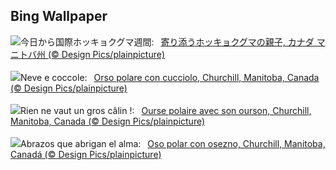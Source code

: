 ## Bing Wallpaper
![](https://www.bing.com/th?id=OHR.PolarBearHug_JA-JP5883977862_UHD.jpg&w=1000)今日から国際ホッキョクグマ週間:&nbsp;&ensp;[寄り添うホッキョクグマの親子, カナダ マニトバ州 (© Design Pics/plainpicture)](https://www.bing.com/th?id=OHR.PolarBearHug_JA-JP5883977862_UHD.jpg)
<br><br/>
![](https://www.bing.com/th?id=OHR.PolarBearHug_IT-IT9173503702_UHD.jpg&w=1000)Neve e coccole:&nbsp;&ensp;[Orso polare con cucciolo, Churchill, Manitoba, Canada (© Design Pics/plainpicture)](https://www.bing.com/th?id=OHR.PolarBearHug_IT-IT9173503702_UHD.jpg)
<br><br/>
![](https://www.bing.com/th?id=OHR.PolarBearHug_FR-FR4269390170_UHD.jpg&w=1000)Rien ne vaut un gros câlin !:&nbsp;&ensp;[Ourse polaire avec son ourson, Churchill, Manitoba, Canada (© Design Pics/plainpicture)](https://www.bing.com/th?id=OHR.PolarBearHug_FR-FR4269390170_UHD.jpg)
<br><br/>
![](https://www.bing.com/th?id=OHR.PolarBearHug_ES-ES2869289417_UHD.jpg&w=1000)Abrazos que abrigan el alma:&nbsp;&ensp;[Oso polar con osezno, Churchill, Manitoba, Canadá (© Design Pics/plainpicture)](https://www.bing.com/th?id=OHR.PolarBearHug_ES-ES2869289417_UHD.jpg)
<br><br/>
